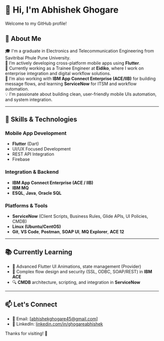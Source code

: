# 👋 Hi, I'm Abhishek Ghogare

Welcome to my GitHub profile!

## 🚀 About Me

🎓 I'm a graduate in Electronics and Telecommunication Engineering from Savitribai Phule Pune University.  
📱 I’m actively developing cross-platform mobile apps using **Flutter**.  
💼 Currently working as a Trainee Engineer at **Eidiko**, where I work on enterprise integration and digital workflow solutions.  
🔧 I’m also working with **IBM App Connect Enterprise (ACE/IIB)** for building message flows, and learning **ServiceNow** for ITSM and workflow automation.  
💡 I'm passionate about building clean, user-friendly mobile UIs automation, and system integration.

---

## 🧠 Skills & Technologies

### Mobile App Development  
- **Flutter** (Dart)  
- UI/UX Focused Development  
- REST API Integration  
- Firebase

### Integration & Backend  
- **IBM App Connect Enterprise (ACE / IIB)**  
- **IBM MQ**  
- **ESQL**, **Java**, **Oracle SQL**

### Platforms & Tools  
- **ServiceNow** (Client Scripts, Business Rules, Glide APIs, UI Policies, CMDB)  
- **Linux (Ubuntu/CentOS)**  
- **Git**, **VS Code**, **Postman**, **SOAP UI**, **MQ Explorer**, **ACE 12**

---

## 📚 Currently Learning

- 📲 Advanced Flutter UI Animations, state management (Provider)  
- 🧩 Complex flow design and security (SSL, ODBC, SOAP/REST) in **IBM ACE**  
- 🔍 **CMDB** architecture, scripting, and integration in **ServiceNow**

---
<!--
## 📈 GitHub Stats

![Abhishek's GitHub stats](https://github-readme-stats.vercel.app/api?username=abhishekghogare&show_icons=true&theme=radical)

---
-->

## 📫 Let's Connect

- 📧 Email: [abhishekghogare45@gmail.com]
- 💼 LinkedIn: [linkedin.com/in/ghogareabhishek](https://linkedin.com/in/ghogareabhishek)

Thanks for visiting! 🚀
